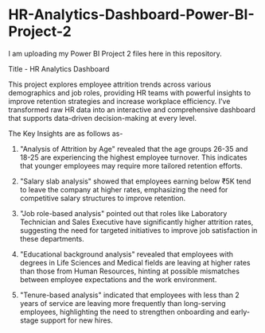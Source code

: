 # HR-Analytics-Dashboard-Power-BI-Project-2
I am uploading my Power BI Project 2 files here in this repository.

Title - HR Analytics Dashboard

This project explores employee attrition trends across various demographics and job roles, providing HR teams with powerful insights to improve retention strategies and increase workplace efficiency. I’ve transformed raw HR data into an interactive and comprehensive dashboard that supports data-driven decision-making at every level.

 The Key Insights are as follows as- 

1. "Analysis of Attrition by Age" revealed that the age groups 26-35 and 18-25 are experiencing the highest employee turnover. This indicates that younger employees may require more tailored retention efforts. 

2. "Salary slab analysis" showed that employees earning below ₹5K tend to leave the company at higher rates, emphasizing the need for competitive salary structures to improve retention. 

3. "Job role-based analysis" pointed out that roles like Laboratory Technician and Sales Executive have significantly higher attrition rates, suggesting the need for targeted initiatives to improve job satisfaction in these departments. 

4. "Educational background analysis" revealed that employees with degrees in Life Sciences and Medical fields are leaving at higher rates than those from Human Resources, hinting at possible mismatches between employee expectations and the work environment.

5. "Tenure-based analysis" indicated that employees with less than 2 years of service are leaving more frequently than long-serving employees, highlighting the need to strengthen onboarding and early-stage support for new hires.


